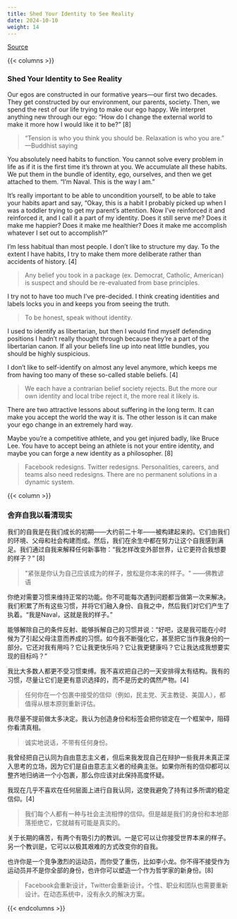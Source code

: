 ```yaml
---
title: Shed Your Identity to See Reality
date: 2024-10-10
weight: 14
---
```


[Source](https://www.navalmanack.com/almanack-of-naval-ravikant/shed-your-identity-to-see-reality)

{{< columns >}}

### Shed Your Identity to See Reality

Our egos are constructed in our formative years—our first two decades. They get constructed by our environment, our parents, society. Then, we spend the rest of our life trying to make our ego happy. We interpret anything new through our ego: “How do I change the external world to make it more how I would like it to be?” [8]

> “Tension is who you think you should be. Relaxation is who you are.”  
> —Buddhist saying

You absolutely need habits to function. You cannot solve every problem in life as if it is the first time it’s thrown at you. We accumulate all these habits. We put them in the bundle of identity, ego, ourselves, and then we get attached to them. “I’m Naval. This is the way I am.”

It’s really important to be able to uncondition yourself, to be able to take your habits apart and say, “Okay, this is a habit I probably picked up when I was a toddler trying to get my parent’s attention. Now I’ve reinforced it and reinforced it, and I call it a part of my identity. Does it still serve me? Does it make me happier? Does it make me healthier? Does it make me accomplish whatever I set out to accomplish?”

I’m less habitual than most people. I don’t like to structure my day. To the extent I have habits, I try to make them more deliberate rather than accidents of history. [4]

> Any belief you took in a package (ex. Democrat, Catholic, American) is suspect and should be re-evaluated from base principles.

I try not to have too much I’ve pre-decided. I think creating identities and labels locks you in and keeps you from seeing the truth.

> To be honest, speak without identity.

I used to identify as libertarian, but then I would find myself defending positions I hadn’t really thought through because they’re a part of the libertarian canon. If all your beliefs line up into neat little bundles, you should be highly suspicious.

I don’t like to self-identify on almost any level anymore, which keeps me from having too many of these so-called stable beliefs. [4]

> We each have a contrarian belief society rejects. But the more our own identity and local tribe reject it, the more real it likely is.

There are two attractive lessons about suffering in the long term. It can make you accept the world the way it is. The other lesson is it can make your ego change in an extremely hard way.

Maybe you’re a competitive athlete, and you get injured badly, like Bruce Lee. You have to accept being an athlete is not your entire identity, and maybe you can forge a new identity as a philosopher. [8]

> Facebook redesigns. Twitter redesigns. Personalities, careers, and teams also need redesigns. There are no permanent solutions in a dynamic system.

{{< column >}}

### 舍弃自我以看清现实

我们的自我是在我们成长的初期——大约前二十年——被构建起来的。它们由我们的环境、父母和社会构建而成。然后，我们在余生中都在努力让这个自我感到满足。我们通过自我来解释任何新事物：“我怎样改变外部世界，让它更符合我想要的样子？” [8]

> "紧张是你认为自己应该成为的样子，放松是你本来的样子。"
> ——佛教谚语

你绝对需要习惯来维持正常的功能。你不可能每次遇到问题都当做第一次来解决。我们积累了所有这些习惯，并将它们融入身份、自我之中，然后我们对它们产生了执着。“我是Naval，这就是我的样子。”

能够解除自己的条件反射、能够拆解自己的习惯并说：“好吧，这是我可能在小时候为了引起父母注意而养成的习惯。如今我不断强化它，甚至把它当作我身份的一部分。它还对我有用吗？它让我更快乐吗？它让我更健康吗？它让我达成我想要实现的目标吗？”

我比大多数人都更不受习惯束缚。我不喜欢把自己的一天安排得太有结构。我有的习惯，尽量让它们是更有意识选择的，而不是历史的偶然产物。[4]

> 任何你在一个包裹中接受的信仰（例如，民主党、天主教徒、美国人），都值得从根本原则重新评估。

我尽量不提前做太多决定。我认为创造身份和标签会把你锁定在一个框架中，阻碍你看清真相。

> 诚实地说话，不带有任何身份。

我曾经把自己认同为自由意志主义者，但后来我发现自己在辩护一些我并未真正深入思考的立场，因为它们是自由意志主义者的经典主张。如果你所有的信仰都可以整齐地归纳进一个小包裹，那么你应该对此保持高度怀疑。

我现在几乎不喜欢在任何层面上进行自我认同，这使我避免了持有过多所谓的稳定信仰。[4]

> 我们每个人都有一种与社会主流相悖的信仰。但是越是我们的身份和本地部落拒绝它，它就越有可能是真实的。

关于长期的痛苦，有两个有吸引力的教训。一是它可以让你接受世界本来的样子。另一个教训是，它可以以极其艰难的方式改变你的自我。

也许你是一个竞争激烈的运动员，而你受了重伤，比如李小龙。你不得不接受作为运动员并不是你全部的身份，也许你可以塑造一个作为哲学家的新身份。[8]

> Facebook会重新设计，Twitter会重新设计。个性、职业和团队也需要重新设计。在动态系统中，没有永久的解决方案。

{{< endcolumns >}}
